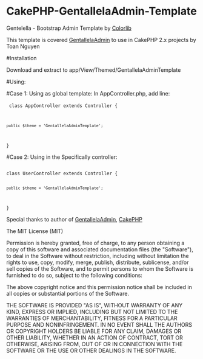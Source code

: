# CakePHP-GentallelaAdmin-Template

Gentelella - Bootstrap Admin Template by <a href="https://colorlib.com">Colorlib</a>

This template is covered <a href="https://github.com/puikinsh/gentelella">GentallelaAdmin</a> to use in CakePHP 2.x projects by Toan Nguyen

#Installation

Download and extract to app/View/Themed/GentallelaAdminTemplate

#Using:

#Case 1: Using as global template:
In AppController.php, add line:<br/><br/>
<code>
class AppController extends Controller {

    public $theme = 'GentallelaAdminTemplate';
}
</code>

#Case 2: Using in the Specifically controller:

<code>
class UserController extends Controller {

    public $theme = 'GentallelaAdminTemplate';
}
</code>

Special thanks to author of <a href="https://github.com/puikinsh/gentelella">GentallelaAdmin</a>, <a href="http://cakephp.org">CakePHP</a>


The MIT License (MIT)

Permission is hereby granted, free of charge, to any person obtaining a copy of this software and associated documentation files (the "Software"), to deal in the Software without restriction, including without limitation the rights to use, copy, modify, merge, publish, distribute, sublicense, and/or sell copies of the Software, and to permit persons to whom the Software is furnished to do so, subject to the following conditions:

The above copyright notice and this permission notice shall be included in all copies or substantial portions of the Software.

THE SOFTWARE IS PROVIDED "AS IS", WITHOUT WARRANTY OF ANY KIND, EXPRESS OR IMPLIED, INCLUDING BUT NOT LIMITED TO THE WARRANTIES OF MERCHANTABILITY, FITNESS FOR A PARTICULAR PURPOSE AND NONINFRINGEMENT. IN NO EVENT SHALL THE AUTHORS OR COPYRIGHT HOLDERS BE LIABLE FOR ANY CLAIM, DAMAGES OR OTHER LIABILITY, WHETHER IN AN ACTION OF CONTRACT, TORT OR OTHERWISE, ARISING FROM, OUT OF OR IN CONNECTION WITH THE SOFTWARE OR THE USE OR OTHER DEALINGS IN THE SOFTWARE.